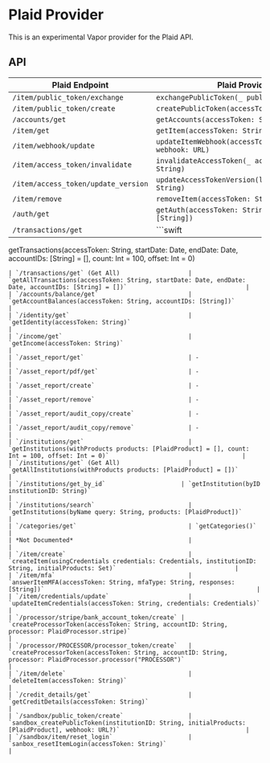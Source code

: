 # Plaid Provider

This is an experimental Vapor provider for the Plaid API.

## API

| Plaid Endpoint                                  | Plaid Provider                                                                                                                       |
|-------------------------------------------------|--------------------------------------------------------------------------------------------------------------------------------------|
| `/item/public_token/exchange`                   | `exchangePublicToken(_ publicToken: String)`                                                                                         |
| `/item/public_token/create`                     | `createPublicToken(accessToken: String)`                                                                                             |
| `/accounts/get`                                 | `getAccounts(accessToken: String)`                                                                                                   |
| `/item/get`                                     | `getItem(accessToken: String)`                                                                                                       |
| `/item/webhook/update`                          | `updateItemWebhook(accessToken: String, webhook: URL)`                                                                               |
| `/item/access_token/invalidate`                 | `invalidateAccessToken(_ accessToken: String)`                                                                                       |
| `/item/access_token/update_version`             | `updateAccessTokenVersion(legacyAccessToken: String)`                                                                                |
| `/item/remove`                                  | `removeItem(accessToken: String)`                                                                                                    |
| `/auth/get`                                     | `getAuth(accessToken: String, accountIDs: [String])`                                                                                 |
| `/transactions/get`                             | ```swift
getTransactions(accessToken: String, startDate: Date, endDate: Date, accountIDs: [String] = [], count: Int = 100, offset: Int = 0)
``` |
| `/transactions/get` (Get All)                   | `getAllTransactions(accessToken: String, startDate: Date, endDate: Date, accountIDs: [String] = [])`                                 |
| `/accounts/balance/get`                         | `getAccountBalances(accessToken: String, accountIDs: [String])`                                                                      |
| `/identity/get`                                 | `getIdentity(accessToken: String)`                                                                                                   |
| `/income/get`                                   | `getIncome(accessToken: String)`                                                                                                     |
| `/asset_report/get`                             | -                                                                                                                                    |
| `/asset_report/pdf/get`                         | -                                                                                                                                    |
| `/asset_report/create`                          | -                                                                                                                                    |
| `/asset_report/remove`                          | -                                                                                                                                    |
| `/asset_report/audit_copy/create`               | -                                                                                                                                    |
| `/asset_report/audit_copy/remove`               | -                                                                                                                                    |
| `/institutions/get`                             | `getInstitutions(withProducts products: [PlaidProduct] = [], count: Int = 100, offset: Int = 0)`                                     |
| `/institutions/get` (Get All)                   | `getAllInstitutions(withProducts products: [PlaidProduct] = [])`                                                                     |
| `/institutions/get_by_id`                     | `getInstitution(byID institutionID: String)`                                                                                         |
| `/institutions/search`                          | `getInstitutions(byName query: String, products: [PlaidProduct])`                                                                    |
| `/categories/get`                               | `getCategories()`                                                                                                                    |
| *Not Documented*                                |                                                                                                                                      |
| `/item/create`                                  | `createItem(usingCredentials credentials: Credentials, institutionID: String, initialProducts: Set)`                                 |
| `/item/mfa`                                     | `answerItemMFA(accessToken: String, mfaType: String, responses: [String])`                                                           |
| `/item/credentials/update`                      | `updateItemCredentials(accessToken: String, credentials: Credentials)`                                                               |
| `/processor/stripe/bank_account_token/create` | `createProcessorToken(accessToken: String, accountID: String, processor: PlaidProcessor.stripe)`                                     |
| `/processor/PROCESSOR/processor_token/create`   | `createProcessorToken(accessToken: String, accountID: String, processor: PlaidProcessor.processor("PROCESSOR")`                      |
| `/item/delete`                                  | `deleteItem(accessToken: String)`                                                                                                    |
| `/credit_details/get`                           | `getCreditDetails(accessToken: String)`                                                                                              |
| `/sandbox/public_token/create`                  | `sandbox_createPublicToken(institutionID: String, initialProducts: [PlaidProduct], webhook: URL?)`                                   |
| `/sandbox/item/reset_login`                     | `sanbox_resetItemLogin(accessToken: String)`                                                                                         |